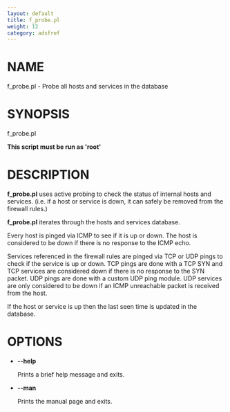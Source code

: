 ```yaml
---
layout: default
title: f_probe.pl
weight: 12
category: adsfref
---
```


# NAME

f\_probe.pl - Probe all hosts and services in the database

# SYNOPSIS

f\_probe.pl

__This script must be run as 'root'__

# DESCRIPTION

__f\_probe.pl__ uses active probing to check the status of internal hosts and services. (i.e. if a host
or service is down, it can safely be removed from the firewall rules.)

__f\_probe.pl__ iterates through the hosts and services database.

Every host is pinged via ICMP to see if it is up or down. The host is considered to be down if there is
no response to the ICMP echo.

Services referenced in the firewall rules are pinged via TCP or UDP pings to check if the service is up or
down. TCP pings are done with a TCP SYN and TCP services are considered down if there is no response to the
SYN packet. UDP pings are done with a custom UDP ping module. UDP services are only considered to be down 
if an ICMP unreachable packet is received from the host.

If the host or service is up then the last seen time is updated in the database.

# OPTIONS

- __\--help__

    Prints a brief help message and exits.

- __\--man__

    Prints the manual page and exits.
